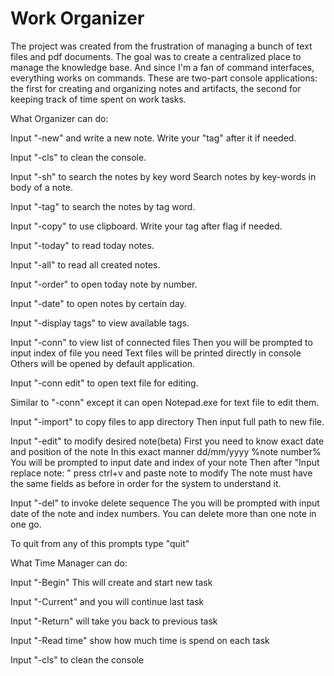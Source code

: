 # Work Organizer

The project was created from the frustration of managing a bunch of text files and pdf documents. The goal was to create a centralized place to manage the knowledge base. And since I'm a fan of command interfaces, everything works on commands.
These are two-part console applications: the first for creating and organizing notes and artifacts, the second for keeping track of time spent on work tasks.

What Organizer can do:


Input "-new" and write a new note.
Write your "tag" after it if needed.

Input "-cls" to clean the console.

Input "-sh" to search the notes by key word
Search notes by key-words in body of a note.

Input "-tag" to search the notes by tag word.

Input "-copy" to use clipboard.
Write your tag after flag if needed.

Input "-today" to read today notes.

Input "-all" to read all created notes.

Input "-order" to open today note by number.

Input "-date" to open notes by certain day.

Input "-display tags" to view available tags.

Input "-conn" to view list of connected files
Then you will be prompted to input index of file you need
Text files will be printed directly in console
Others will be opened by default application.

Input "-conn edit" to open text file for editing.

Similar to "-conn" except it can open Notepad.exe for text file to edit them.

Input "-import" to copy files to app directory
Then input full path to new file.

Input "-edit" to modify desired note(beta)
First you need to know exact date and position of the note
In this exact manner dd/mm/yyyy %note number%
You will be prompted to input date and index of your note
Then after "Input replace note: " press ctrl+v and paste note to modify
The note must have the same fields as before in order for the system to understand it.

Input "-del" to invoke delete sequence
The you will be prompted with input date of the note
and index numbers. You can delete more than one note in one go.

To quit from any of this prompts type "quit"


What Time Manager can do:

Input "-Begin" This will create and start new task

Input "-Current" and you will continue last task

Input "-Return" will take you back to previous task

Input "-Read time" show how much time is spend on each task

Input "-cls" to clean the console
